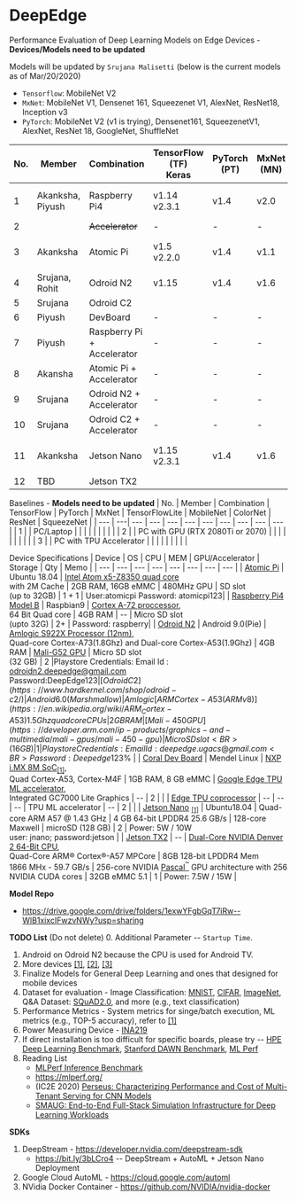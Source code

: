 # DeepEdge
Performance Evaluation of Deep Learning Models on Edge Devices - **Devices/Models need to be updated**

Models will be updated by `Srujana Malisetti` (below is the current models as of Mar/20/2020)
 - `Tensorflow`: MobileNet V2
 - `MxNet`: MobileNet V1, Densenet 161, Squeezenet V1, AlexNet, ResNet18, Inception v3
 - `PyTorch`: MobileNet V2 (v1 is trying), Densenet161, SqueezenetV1, AlexNet, ResNet 18, GoogleNet, ShuffleNet


| No. | Member | Combination | TensorFlow (TF) <BR> Keras | PyTorch (PT) | MxNet (MN) | TensorFlowLite (TFL) | MobileNet V1 | MobileNet V2 | Squeezenet | ShuffleNet | ResNet 18 | ResNet 50 | DenseNet 161 | Inception v3 | VGG 16 | GoogleNet | AlexNet |
| --- | --- | --- | --- | --- | --- | --- | --- | --- | --- | --- | --- | --- | --- | --- | --- | --- | --- |
| 1  | Akanksha,<BR>Piyush| Raspberry Pi4 | v1.14 <BR>v2.3.1 | v1.4 | v2.0 | - | TF(w/ Keras),MN |TF(w/ Keras),PT, MN  | TF(w/ Keras), PT,MN |TF(w/ Keras), PT |TF(w/ Keras), PT,MN | TF(w /Keras), PT, MN |TF(w/ Keras), PT,MN | TF(w/ Keras), MN |TF(w/ Keras),PT,MN |PT |TF(w/ Keras), PT,MN|
| 2  | | ~~Accelerator~~ |- | - | - | v2.1.0 | | | | | | | | | | | |
| 3  | Akanksha | Atomic Pi | v1.5 <BR>v2.2.0 | v1.4 | v1.1 | | TF(w/ Keras), MN | TF(w/ Keras), PT | TF(w/ Keras)PT, MN |TF(w/ Keras, PT |TF(w/ Keras), PT, MN | TF(w/ Keras), PT, MN | TF(w/ Keras),PT, MN | TF(w/ Keras), MN | PT | PT | TF(w/ Keras)PT, MN |
| 4  | Srujana,<BR>Rohit | Odroid N2 | v1.15 |v1.4 | v1.6 | | | || |PT | | | | | |PT |
| 5  | Srujana | Odroid C2 | | | | | | | | | | | | | | | |
| 6  | Piyush | DevBoard | - | - | - | v2.1.0 | | | | | | | | | | | |
| 7  | Piyush | Raspberry Pi + Accelerator | - | - | - | v2.1.0 | | | | | | | | | | | |
| 8  | Akansha | Atomic Pi + Accelerator | - | - | - | v2.1.0 | TFL | | | | | | | | | | | |
| 9  | Srujana | Odroid N2 + Accelerator | - | - | - | v2.1.0 | | | | | | | | | | | | |
| 10 | Srujana | Odroid C2 + Accelerator | - | - | - | v2.1.0 | | | | | | | | | | | | |
| 11 | Akanksha | Jetson Nano |v1.15 <BR> v2.3.1 |v1.4 |v1.6 | |TF(w/ Keras),MN|TF(w/ Keras),PT, MN |TF(w/Keras),PT, MN |PT |TF(w/ Keras), PT,MN |TF(w/ Keras),PT,MN|TF(w/ Keras),PT,MN |TF(w/ Keras),MN |PT,MN | PT| PT,MN| |
| 12 | TBD | Jetson TX2 | | | | | | | | | | | | | | | | |

Baselines - **Models need to be updated**
| No. | Member | Combination | TensorFlow | PyTorch | MxNet | TensorFlowLite | MobileNet | ColorNet | ResNet | SqueezeNet |
| --- | ---| --- | --- | --- | --- | --- | --- | --- | --- | --- |
| 1  | | PC/Laptop | | | | | | | | |
| 2  | | PC with GPU (RTX 2080Ti or 2070) | | | | | | | | |
| 3  | | PC with TPU Accelerator | | | | | | | | |

Device Specifications
| Device | OS | CPU | MEM | GPU/Accelerator | Storage | Qty | Memo | 
| --- | --- | --- | --- | --- | --- | --- | --- |
| [Atomic Pi](https://hackaday.com/2019/06/06/the-atomic-pi-is-it-worth-it/)  | Ubuntu 18.04 | [Intel Atom x5-Z8350 quad core](https://en.wikichip.org/wiki/intel/atom_x5/x5-z8350)<BR>with 2M Cache | 2GB RAM, 16GB eMMC | 480MHz GPU | SD slot<BR>(up to 32GB) | 1 + 1 | User:atomicpi Password: atomicpi123|
| [Raspberry Pi4 Model B](https://www.raspberrypi.org/products/raspberry-pi-4-model-b/specifications/) | Raspbian9 | [Cortex A-72 proccessor](https://en.wikipedia.org/wiki/ARM_Cortex-A72),<BR>64 Bit Quad core | 4GB RAM | -- | Micro SD slot<BR>(upto 32G) | 2+ | Password: raspberry|
| [Odroid N2](https://www.hardkernel.com/blog-2/odroid-n2/) | Android 9.0(Pie) | [Amlogic S922X Processor (12nm)](https://en.wikipedia.org/wiki/Amlogic),<BR>Quad-core Cortex-A73(1.8Ghz) and Dual-core Cortex-A53(1.9Ghz) | 4GB RAM | [Mali-G52 GPU](https://developer.arm.com/ip-products/graphics-and-multimedia/mali-gpus/mali-g52-gpu) | Micro SD slot<BR>(32 GB) | 2 |Playstore Credentials: Email Id : odroidn2.deepedge@gmail.com <BR> Password:DeepEdge123$%|
| [Odroid C2](https://www.hardkernel.com/shop/odroid-c2/) | Android 6.0 (Marshmallow) | Amlogic [ARM Cortex-A53 (ARMv8)](https://en.wikipedia.org/wiki/ARM_Cortex-A53) 1.5Ghz quad core CPUs | 2GB RAM | [Mali-450 GPU](https://developer.arm.com/ip-products/graphics-and-multimedia/mali-gpus/mali-450-gpu) | Micro SD slot<BR>(16 GB) | 1 |Playstore Credentials: Email Id : deepedge.ugacs@gmail.com <BR> Password:Deepedge123$% |
| [Coral Dev Board](https://coral.ai/docs/dev-board/datasheet/) | Mendel Linux | [NXP i.MX 8M SoC](https://www.nxp.com/products/processors-and-microcontrollers/arm-processors/i.mx-applications-processors/i.mx-8-processors/i.mx-8m-family-armcortex-a53-cortex-m4-audio-voice-video:i.MX8M)<sub>[[1]](https://en.wikipedia.org/wiki/I.MX#i.MX_8M)</sub>,<BR>Quad Cortex-A53, Cortex-M4F | 1GB RAM, 8 GB eMMC | [Google Edge TPU ML accelerator](https://coral.ai/docs/accelerator/datasheet/),<BR>Integrated GC7000 Lite Graphics | -- | 2 | |
| [Edge TPU coprocessor](https://coral.ai/products/accelerator) | -- | -- | -- | TPU ML accelerator | -- | 2 | |
| [Jetson Nano](https://developer.nvidia.com/embedded/jetson-nano-developer-kit) <sub>[[1]](https://developer.nvidia.com/embedded/develop/hardware)</sub> | Ubuntu18.04 | Quad-core ARM A57 @ 1.43 GHz | 4 GB 64-bit LPDDR4 25.6 GB/s | 128-core Maxwell | microSD (128 GB) | 2 | Power: 5W / 10W<BR> user: jnano; password:jetson |
| [Jetson TX2](https://developer.nvidia.com/embedded/jetson-tx2) | -- | [Dual-Core NVIDIA Denver 2 64-Bit CPU](https://devblogs.nvidia.com/jetson-tx2-delivers-twice-intelligence-edge/),<BR>Quad-Core ARM® Cortex®-A57 MPCore | 8GB 128-bit LPDDR4 Mem<BR>1866 MHx - 59.7 GB/s | 256-core NVIDIA [Pascal<sup>™</sup>](https://developer.nvidia.com/pascal) GPU architecture with 256 NVIDIA CUDA cores | 32GB eMMC 5.1 |  1 | Power: 7.5W / 15W |

<!-- 1. [Atomic Pi](https://hackaday.com/2019/06/06/the-atomic-pi-is-it-worth-it/) :
CPU : [Intel Atom x5-Z8350 quad core](https://en.wikichip.org/wiki/intel/atom_x5/x5-z8350) with 2M Cache, 480MHz GPU, 
Memory: 2GB RAM, 16GB eMMC, SD slot for adding memory(32GB) 
2. [Raspberry Pi4 ModelB](https://www.raspberrypi.org/products/raspberry-pi-4-model-b/specifications/):
CPU: Cortex A-72 proccessor, 64 Bit Quad core 
Memory: 4GB RAM, Micro SD slot for adding more memory(32GB)
3. [Odroid N2](https://www.hardkernel.com/blog-2/odroid-n2/): 
CPU: [Amlogic S922X Processor (12nm)](https://en.wikipedia.org/wiki/Amlogic), Quad-core Cortex-A73(1.8Ghz) and Dual-core Cortex-A53(1.9Ghz), Mali-G52 GPU
Memory: 4GBRAM, Micro SDslot(32 GB)
4. [Coral Dev Board](https://coral.ai/docs/dev-board/datasheet/):
CPU: NXP i.MX 8M SoC Quad Cortex-A53,Cortex-M4F  
Memory: 1GB RAM, 8 GB eMMC, 
GPU: Integrated GC7000 Lite Graphics
5. [Google Edge TPU coprocessor](https://coral.ai/products/accelerator)
 -->

**Model Repo**
- https://drive.google.com/drive/folders/1exwYFgbGqT7iRw--WlB1xixcIFwzvNWy?usp=sharing

**TODO List** (Do not delete)
0. Additional Parameter -- `Startup Time`.
1. Android on Odroid N2 because the CPU is used for Android TV.
2. More devices [[1]](https://www.electromaker.io/blog/article/10-best-raspberry-pi-alternatives), [[2]](https://www.ubuntupit.com/best-raspberry-pi-alternatives/), [[3]](https://all3dp.com/1/single-board-computer-raspberry-pi-alternative/)
3. Finalize Models for General Deep Learning and ones that designed for mobile devices
4. Dataset for evaluation - Image Classification: [MNIST](http://yann.lecun.com/exdb/mnist/), [CIFAR](https://www.cs.toronto.edu/~kriz/cifar.html), [ImageNet](http://www.image-net.org/), Q&A Dataset: [SQuAD2.0](https://rajpurkar.github.io/SQuAD-explorer/explore/1.1/dev/), and more (e.g., text classification)
5. Performance Metrics - System metrics for singe/batch execution, ML metrics (e.g., TOP-5 accuracy), refer to [[1]](https://dawn.cs.stanford.edu/benchmark/)
6. Power Measuring Device - [INA219](https://learn.adafruit.com/adafruit-ina219-current-sensor-breakout)
7. If direct installation is too difficult for specific boards, please try -- [HPE Deep Learning Benchmark](https://hewlettpackard.github.io/dlcookbook-dlbs/#/), [Stanford DAWN Benchmark](https://dawn.cs.stanford.edu/benchmark/#squad), [ML Perf](https://mlperf.org/)
8. Reading List
   - [MLPerf Inference Benchmark](https://arxiv.org/abs/1911.02549)
   - https://mlperf.org/
   - (IC2E 2020) [Perseus: Characterizing Performance and Cost of Multi-Tenant Serving for CNN Models](https://arxiv.org/abs/1912.02322)
   - [SMAUG: End-to-End Full-Stack Simulation Infrastructure for Deep Learning Workloads](https://arxiv.org/abs/1912.04481)

**SDKs**
1. DeepStream - https://developer.nvidia.com/deepstream-sdk
   - https://bit.ly/3bLCro4 -- DeepStream + AutoML + Jetson Nano Deployment
2. Google Cloud AutoML - https://cloud.google.com/automl
3. NVidia Docker Container - https://github.com/NVIDIA/nvidia-docker

